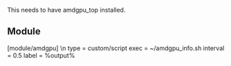 This needs to have amdgpu_top installed.

## Module

[module/amdgpu]
\n
type = custom/script
exec = ~/amdgpu_info.sh
interval = 0.5
label = %output%
